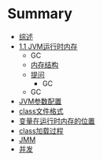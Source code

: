 # Summary

* [综述](README.md)
* [1.1 JVM运行时内存](jvm/README.md)
   * GC
   * [内存结构](jvm/nei_cun_jie_gou.md)
   * [提问](jvm/ti_wen.md)
       * GC
   * GC
* [JVM参数配置](jvm_param.md)
* [class文件格式](classfile.md)
* [变量在运行时内存的位置](varinmemory.md)
* [class加载过程](class/README.md)
* [JMM](jmm/README.md)
* [并发](concurrent/README.md)

